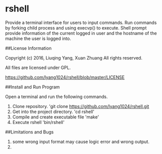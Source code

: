 # rshell

Provide a terminal interface for users to input commands. Run commands by forking child process and using execvp() to execute.
Shell prompt provide information of the current logged in user and the hostname of the machine the user is logged into.


##License Information

Copyright (c) 2016, Liuqing Yang, Xuan Zhuang
All rights reserved.

All files are licensed under GPL.

https://github.com/lyang1024/rshell/blob/master/LICENSE

##Install and Run Program

Open a terminal and run the following commands.

1. Clone repository.
'git clone https://github.com/lyang1024/rshell.git
2. Get into the project directory.
'cd rshell'
3. Compile and create executable file
'make'
4. Execute rshell
'bin/rshell'

##Limitations and Bugs

1. some wrong input format may cause logic error and wrong output.
2. 

